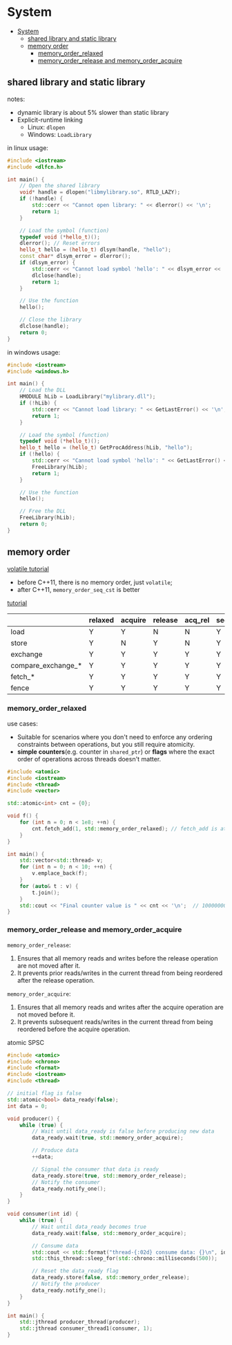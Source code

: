 # System

- [System](#system)
  - [shared library and static library](#shared-library-and-static-library)
  - [memory order](#memory-order)
    - [memory\_order\_relaxed](#memory_order_relaxed)
    - [memory\_order\_release and memory\_order\_acquire](#memory_order_release-and-memory_order_acquire)

## shared library and static library

notes:
- dynamic library is about 5% slower than static library
- Explicit-runtime linking
  - Linux: `dlopen`
  - Windows: `LoadLibrary`

in linux usage:

```cpp
#include <iostream>
#include <dlfcn.h>

int main() {
    // Open the shared library
    void* handle = dlopen("libmylibrary.so", RTLD_LAZY);
    if (!handle) {
        std::cerr << "Cannot open library: " << dlerror() << '\n';
        return 1;
    }

    // Load the symbol (function)
    typedef void (*hello_t)();
    dlerror(); // Reset errors
    hello_t hello = (hello_t) dlsym(handle, "hello");
    const char* dlsym_error = dlerror();
    if (dlsym_error) {
        std::cerr << "Cannot load symbol 'hello': " << dlsym_error << '\n';
        dlclose(handle);
        return 1;
    }

    // Use the function
    hello();

    // Close the library
    dlclose(handle);
    return 0;
}
```

in windows usage:

```cpp
#include <iostream>
#include <windows.h>

int main() {
    // Load the DLL
    HMODULE hLib = LoadLibrary("mylibrary.dll");
    if (!hLib) {
        std::cerr << "Cannot load library: " << GetLastError() << '\n';
        return 1;
    }

    // Load the symbol (function)
    typedef void (*hello_t)();
    hello_t hello = (hello_t) GetProcAddress(hLib, "hello");
    if (!hello) {
        std::cerr << "Cannot load symbol 'hello': " << GetLastError() << '\n';
        FreeLibrary(hLib);
        return 1;
    }

    // Use the function
    hello();

    // Free the DLL
    FreeLibrary(hLib);
    return 0;
}
```

## memory order

[volatile tutorial](https://blog.csdn.net/sinat_38293503/article/details/134710547)
- before C++11, there is no memory order, just `volatile`;
- after C++11, `memory_order_seq_cst` is better

[tutorial](https://www.cooldoger.com/2020/09/what-is-memory-order-in-c-therere-six.html)

|                    | relaxed | acquire | release | acq_rel | seq_cst |
|--------------------|---------|---------|---------|---------|---------|
| load               | Y       | Y       | N       | N       | Y       |
| store              | Y       | N       | Y       | N       | Y       |
| exchange           | Y       | Y       | Y       | Y       | Y       |
| compare_exchange_* | Y       | Y       | Y       | Y       | Y       |
| fetch_*            | Y       | Y       | Y       | Y       | Y       |
| fence              | Y       | Y       | Y       | Y       | Y       |

### memory_order_relaxed

use cases:
- Suitable for scenarios where you don't need to enforce any ordering constraints between operations, but you still require atomicity.
- **simple counters**(e.g. counter in `shared_ptr`) or **flags** where the exact order of operations across threads doesn't matter.

```cpp
#include <atomic>
#include <iostream>
#include <thread>
#include <vector>

std::atomic<int> cnt = {0};

void f() {
    for (int n = 0; n < 1e8; ++n) {
        cnt.fetch_add(1, std::memory_order_relaxed); // fetch_add is atomic operation
    }
}

int main() {
    std::vector<std::thread> v;
    for (int n = 0; n < 10; ++n) {
        v.emplace_back(f);
    }
    for (auto& t : v) {
        t.join();
    }
    std::cout << "Final counter value is " << cnt << '\n';  // 1000000000
}
```

### memory_order_release and memory_order_acquire

`memory_order_release`:
1. Ensures that all memory reads and writes before the release operation are not moved after it.
2. It prevents prior reads/writes in the current thread from being reordered after the release operation.

`memory_order_acquire`:
1. Ensures that all memory reads and writes after the acquire operation are not moved before it.
2. It prevents subsequent reads/writes in the current thread from being reordered before the acquire operation.

atomic SPSC

```cpp
#include <atomic>
#include <chrono>
#include <format>
#include <iostream>
#include <thread>

// initial flag is false
std::atomic<bool> data_ready(false);
int data = 0;

void producer() {
    while (true) {
        // Wait until data_ready is false before producing new data
        data_ready.wait(true, std::memory_order_acquire);

        // Produce data
        ++data;

        // Signal the consumer that data is ready
        data_ready.store(true, std::memory_order_release);
        // Notify the consumer
        data_ready.notify_one();
    }
}

void consumer(int id) {
    while (true) {
        // Wait until data_ready becomes true
        data_ready.wait(false, std::memory_order_acquire);

        // Consume data
        std::cout << std::format("thread-{:02d} consume data: {}\n", id, data);
        std::this_thread::sleep_for(std::chrono::milliseconds(500));

        // Reset the data_ready flag
        data_ready.store(false, std::memory_order_release);
        // Notify the producer
        data_ready.notify_one();
    }
}

int main() {
    std::jthread producer_thread(producer);
    std::jthread consumer_thread1(consumer, 1);
}
```